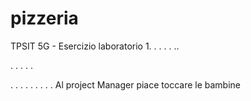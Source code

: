 # pizzeria
TPSIT 5G - Esercizio laboratorio 1.
.
.
.
.
..

.
.
.
.
.

.
.
.
.
.
.
.
.
.
Al project Manager piace toccare le bambine 

